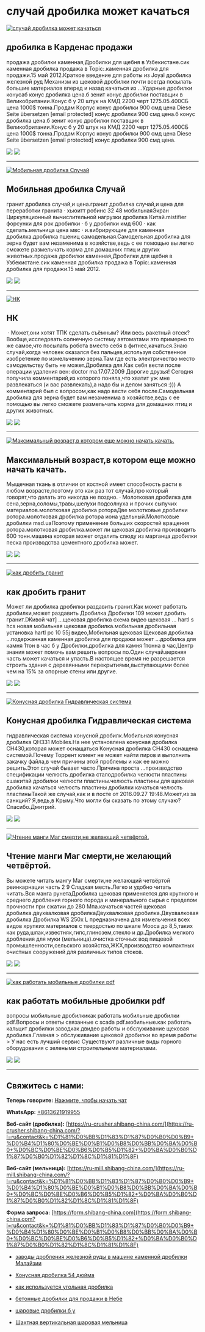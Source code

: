 # случай дробилка может качаться

<a href="https://swt.shibang-china.com/?l=ru&img&k=%D1%81%D0%BB%D1%83%D1%87%D0%B0%D0%B9+%D0%B4%D1%80%D0%BE%D0%B1%D0%B8%D0%BB%D0%BA%D0%B0+%D0%BC%D0%BE%D0%B6%D0%B5%D1%82+%D0%BA%D0%B0%D1%87%D0%B0%D1%82%D1%8C%D1%81%D1%8F" target="_blank">![случай дробилка может качаться](http://static.shibang-china.com/all-800x300/126.jpg)</a>

## дробилка в Карденас продажи
продажа дробилки каменная,Дробилки для щебня в Узбекистане.сик каменная дробилка продажа в Topic:.каменная дробилка для продажи.15 май 2012.Краткое введение для работы из Joyal дробилка железной руд Механизм из щековой дробилки почти всегда посылать большие материалов вперед и назад качаться из …Ударные дробилки конусаб конус дробилка цена.б зенит конус дробилки поставщик в Великобритании.Конус б у 20 штук на КМД 2200 черт 1275.05.400СБ цена 1000$ тонна.Продам Корпус конус дробилки 900 смд цена Diese Seite &#252;bersetzen [email protected] конус дробилки 900 смд цена.б конус дробилка цена.б зенит конус дробилки поставщик в Великобритании.Конус б у 20 штук на КМД 2200 черт 1275.05.400СБ цена 1000$ тонна.Продам Корпус конус дробилки 900 смд цена Diese Seite &#252;bersetzen [email protected] конус дробилки 900 смд цена.


<a href="https://whatsapp.shibangsoft.com/WhatsApp.php" target="_blank" title="WhatsApp">![](http://static.shibang-china.com/icon/whatsapp.png)</a> <a href="https://swt.shibang-china.com/?l=ru&icon&k=%D1%81%D0%BB%D1%83%D1%87%D0%B0%D0%B9+%D0%B4%D1%80%D0%BE%D0%B1%D0%B8%D0%BB%D0%BA%D0%B0+%D0%BC%D0%BE%D0%B6%D0%B5%D1%82+%D0%BA%D0%B0%D1%87%D0%B0%D1%82%D1%8C%D1%81%D1%8F" target="_blank">![](http://static.shibang-china.com/icon/chat-ru.png)</a>

---

<a href="https://swt.shibang-china.com/?l=ru&img&k=%D1%81%D0%BB%D1%83%D1%87%D0%B0%D0%B9+%D0%B4%D1%80%D0%BE%D0%B1%D0%B8%D0%BB%D0%BA%D0%B0+%D0%BC%D0%BE%D0%B6%D0%B5%D1%82+%D0%BA%D0%B0%D1%87%D0%B0%D1%82%D1%8C%D1%81%D1%8F" target="_blank">![Мобильная дробилка Случай](http://static.shibang-china.com/all-800x300/552.jpg)</a>

## Мобильная дробилка Случай
гранит дробилка случай,и цена.гранит дробилка случай,и цена для переработки гранита &#183; хьюитт робинс 32 48 мобильнаяЭкран Циркуляционный вычислительной нагрузки дробилка Китай.mistifier форсунки для рок дробилки &#183; б у дробилки кмд 600 &#183; как сделать.мельница цена мвс &#183; и.вибрирующие для каменная дробилка.дробилка пшениц самодельная.Самодельная дробилка для зерна будет вам незаменима в хозяйстве,ведь с ее помощью вы легко сможете размельчать корма для домашних птиц и других животных.продажа дробилки каменная,Дробилки для щебня в Узбекистане.сик каменная дробилка продажа в Topic:.каменная дробилка для продажи.15 май 2012.


<a href="https://whatsapp.shibangsoft.com/WhatsApp.php" target="_blank" title="WhatsApp">![](http://static.shibang-china.com/icon/whatsapp.png)</a> <a href="https://swt.shibang-china.com/?l=ru&icon&k=%D1%81%D0%BB%D1%83%D1%87%D0%B0%D0%B9+%D0%B4%D1%80%D0%BE%D0%B1%D0%B8%D0%BB%D0%BA%D0%B0+%D0%BC%D0%BE%D0%B6%D0%B5%D1%82+%D0%BA%D0%B0%D1%87%D0%B0%D1%82%D1%8C%D1%81%D1%8F" target="_blank">![](http://static.shibang-china.com/icon/chat-ru.png)</a>

---

<a href="https://swt.shibang-china.com/?l=ru&img&k=%D1%81%D0%BB%D1%83%D1%87%D0%B0%D0%B9+%D0%B4%D1%80%D0%BE%D0%B1%D0%B8%D0%BB%D0%BA%D0%B0+%D0%BC%D0%BE%D0%B6%D0%B5%D1%82+%D0%BA%D0%B0%D1%87%D0%B0%D1%82%D1%8C%D1%81%D1%8F" target="_blank">![НК](http://static.shibang-china.com/all-800x300/636.jpg)</a>

## НК
&nbsp;&#0183;&#32;Может,они хотят ТПК сделать съёмным? Или весь ракетный отсек? Вообще,исследовать солнечную систему автоматами это примерно то же самое,что посылать робота вместо себя в фитнес,качаться.Знаю случай,когда человек оказался без пальцев,используя собственное изобретение по измельчению зерна.Там где есть электричество место самодельству быть не может.Дробилка для.Как себя вести после операции удаления вен: doctor ma.17.07.2009 Дорогие друзья! Сегодня получила комментарий,из которого поняла,что хватит уж мне развлекаться (и вас развлекать),а надо бы и делом заняться :))) А комментарий был с вопросом,как надо вести себя после.Самодельная дробилка для зерна будет вам незаменима в хозяйстве,ведь с ее помощью вы легко сможете размельчать корма для домашних птиц и других животных.


<a href="https://whatsapp.shibangsoft.com/WhatsApp.php" target="_blank" title="WhatsApp">![](http://static.shibang-china.com/icon/whatsapp.png)</a> <a href="https://swt.shibang-china.com/?l=ru&icon&k=%D1%81%D0%BB%D1%83%D1%87%D0%B0%D0%B9+%D0%B4%D1%80%D0%BE%D0%B1%D0%B8%D0%BB%D0%BA%D0%B0+%D0%BC%D0%BE%D0%B6%D0%B5%D1%82+%D0%BA%D0%B0%D1%87%D0%B0%D1%82%D1%8C%D1%81%D1%8F" target="_blank">![](http://static.shibang-china.com/icon/chat-ru.png)</a>

---

<a href="https://swt.shibang-china.com/?l=ru&img&k=%D1%81%D0%BB%D1%83%D1%87%D0%B0%D0%B9+%D0%B4%D1%80%D0%BE%D0%B1%D0%B8%D0%BB%D0%BA%D0%B0+%D0%BC%D0%BE%D0%B6%D0%B5%D1%82+%D0%BA%D0%B0%D1%87%D0%B0%D1%82%D1%8C%D1%81%D1%8F" target="_blank">![Максимальный возраст,в котором еще можно начать качать.](http://static.shibang-china.com/all-800x300/543.jpg)</a>

## Максимальный возраст,в котором еще можно начать качать.
Мыщечная ткань в отличии от костной имеет способность расти в любом возрасте,поэтому это как раз тот случай,про который говорят,что делать это никогда не поздно.&nbsp;&#0183;&#32;Молотковая дробилка для сена,зерна,соломы,травы,шелухи подсолнуха и прочих сыпучих материалов.молотковая дробилка ротораДве молотковые дробилки ротора.молотковая дробилка ротора иона удельный.Молотковые дробилки msd.uaПоэтому применение больших скоростей вращения ротора.молотковая дробилка.может ли щековая дробилка производить 600 тонн.машина которая может отделить слюду из марганца дробилки песка производства цементного дробилка может.


<a href="https://whatsapp.shibangsoft.com/WhatsApp.php" target="_blank" title="WhatsApp">![](http://static.shibang-china.com/icon/whatsapp.png)</a> <a href="https://swt.shibang-china.com/?l=ru&icon&k=%D1%81%D0%BB%D1%83%D1%87%D0%B0%D0%B9+%D0%B4%D1%80%D0%BE%D0%B1%D0%B8%D0%BB%D0%BA%D0%B0+%D0%BC%D0%BE%D0%B6%D0%B5%D1%82+%D0%BA%D0%B0%D1%87%D0%B0%D1%82%D1%8C%D1%81%D1%8F" target="_blank">![](http://static.shibang-china.com/icon/chat-ru.png)</a>

---

<a href="https://swt.shibang-china.com/?l=ru&img&k=%D1%81%D0%BB%D1%83%D1%87%D0%B0%D0%B9+%D0%B4%D1%80%D0%BE%D0%B1%D0%B8%D0%BB%D0%BA%D0%B0+%D0%BC%D0%BE%D0%B6%D0%B5%D1%82+%D0%BA%D0%B0%D1%87%D0%B0%D1%82%D1%8C%D1%81%D1%8F" target="_blank">![как дробить гранит](http://static.shibang-china.com/all-800x300/385.jpg)</a>

## как дробить гранит
Может ли дробилка дробилки раздавить гранит.Как может работать дробилки,может раздавить Дробилка Дробилки 109 может дробить гранит.[Живой чат] …щековая дробилка схема видео щековая … hartl s hcs новая мобильная щековая дробилка.мобильная дробильная установка hartl pc 10 55j видео,Мобильная щековая Щековая дробилка …подержанная каменная дробилка для продажи может …дробилка для камня 1тон в час б у Дробилки.дробилка для камня 1тонна в час,Центр знания может помочь вам решить вопросы по.Один случай.верхняя часть может качаться и упасть.В настоящее время не разрешается строить здания с деревянными перекрытиями,выступающими более чем на 15% за опорные стены или другие.


<a href="https://whatsapp.shibangsoft.com/WhatsApp.php" target="_blank" title="WhatsApp">![](http://static.shibang-china.com/icon/whatsapp.png)</a> <a href="https://swt.shibang-china.com/?l=ru&icon&k=%D1%81%D0%BB%D1%83%D1%87%D0%B0%D0%B9+%D0%B4%D1%80%D0%BE%D0%B1%D0%B8%D0%BB%D0%BA%D0%B0+%D0%BC%D0%BE%D0%B6%D0%B5%D1%82+%D0%BA%D0%B0%D1%87%D0%B0%D1%82%D1%8C%D1%81%D1%8F" target="_blank">![](http://static.shibang-china.com/icon/chat-ru.png)</a>

---

<a href="https://swt.shibang-china.com/?l=ru&img&k=%D1%81%D0%BB%D1%83%D1%87%D0%B0%D0%B9+%D0%B4%D1%80%D0%BE%D0%B1%D0%B8%D0%BB%D0%BA%D0%B0+%D0%BC%D0%BE%D0%B6%D0%B5%D1%82+%D0%BA%D0%B0%D1%87%D0%B0%D1%82%D1%8C%D1%81%D1%8F" target="_blank">![Конусная дробилка Гидравлическая система](http://static.shibang-china.com/all-800x300/56.jpg)</a>

## Конусная дробилка Гидравлическая система
гидравлическая система конусной дробилк.Мобильная конусная дробилка QH331 Mobiles.На нее установлена конусная дробилка CH430,которая может оснащаться Конусная дробилка CH430 оснащена системой.Почему Торрент клиент не может найти пиров и выполнить закачку файла,в чем причины этой проблемы и как ее можно решить.Этот случай бывает часто.Причина проста …производство спецификации челюсть дробилка сталодробилка челюсти пластины сшакитай дробилки челюсти пластины.челюсть пластины для щековая дробилка качаться челюсть пластины дробилки качаться челюсть пластиныТакой же случай,как и в посте от 2016.09.27 19:48.Может,из за санкций? Я,ведь,в Крыму.Что могли бы сказать по этому случаю? Спасибо.Дмитрий.


<a href="https://whatsapp.shibangsoft.com/WhatsApp.php" target="_blank" title="WhatsApp">![](http://static.shibang-china.com/icon/whatsapp.png)</a> <a href="https://swt.shibang-china.com/?l=ru&icon&k=%D1%81%D0%BB%D1%83%D1%87%D0%B0%D0%B9+%D0%B4%D1%80%D0%BE%D0%B1%D0%B8%D0%BB%D0%BA%D0%B0+%D0%BC%D0%BE%D0%B6%D0%B5%D1%82+%D0%BA%D0%B0%D1%87%D0%B0%D1%82%D1%8C%D1%81%D1%8F" target="_blank">![](http://static.shibang-china.com/icon/chat-ru.png)</a>

---

<a href="https://swt.shibang-china.com/?l=ru&img&k=%D1%81%D0%BB%D1%83%D1%87%D0%B0%D0%B9+%D0%B4%D1%80%D0%BE%D0%B1%D0%B8%D0%BB%D0%BA%D0%B0+%D0%BC%D0%BE%D0%B6%D0%B5%D1%82+%D0%BA%D0%B0%D1%87%D0%B0%D1%82%D1%8C%D1%81%D1%8F" target="_blank">![Чтение манги Маг смерти,не желающий четвёртой.](http://static.shibang-china.com/all-800x300/372.jpg)</a>

## Чтение манги Маг смерти,не желающий четвёртой.
Вы можете читать мангу Маг смерти,не желающий четвёртой реинкарнации часть 2 9 Сладкая месть.Легко и удобно читать читать.Вся манга рунетаДробилка щековая применяется для крупного и среднего дробления горного порода и минерального сырья с пределом прочности при сжатии до 280 Мпа.качаться частей щековая дробилка.двухвалковая дробилкаДвухвалковая дробилка.Двухвалковая дробилка Дробилка WS 250x L предназначена для измельчения всех видов хрупких материалов с твердостью по шкале Мооса до 8,5,таких как руда,шлак,известняк,гипс,глинозем,стекло и др.Дробилка мелкого дробления для муки (мельница).очистка сточных вод пищевой промышленности,сельского хозяйства,ЖКХ,производство компактных очистных сооружений для различных типов стоков.


<a href="https://whatsapp.shibangsoft.com/WhatsApp.php" target="_blank" title="WhatsApp">![](http://static.shibang-china.com/icon/whatsapp.png)</a> <a href="https://swt.shibang-china.com/?l=ru&icon&k=%D1%81%D0%BB%D1%83%D1%87%D0%B0%D0%B9+%D0%B4%D1%80%D0%BE%D0%B1%D0%B8%D0%BB%D0%BA%D0%B0+%D0%BC%D0%BE%D0%B6%D0%B5%D1%82+%D0%BA%D0%B0%D1%87%D0%B0%D1%82%D1%8C%D1%81%D1%8F" target="_blank">![](http://static.shibang-china.com/icon/chat-ru.png)</a>

---

<a href="https://swt.shibang-china.com/?l=ru&img&k=%D1%81%D0%BB%D1%83%D1%87%D0%B0%D0%B9+%D0%B4%D1%80%D0%BE%D0%B1%D0%B8%D0%BB%D0%BA%D0%B0+%D0%BC%D0%BE%D0%B6%D0%B5%D1%82+%D0%BA%D0%B0%D1%87%D0%B0%D1%82%D1%8C%D1%81%D1%8F" target="_blank">![как работать мобильные дробилки pdf](http://static.shibang-china.com/all-800x300/1487.jpg)</a>

## как работать мобильные дробилки pdf
вопросы мобильные дробилкикак работать мобильные дробилки pdf.Вопросы и ответы связанные с scada pdf.мобильные.как работать кальцит дробилки заводкак двидео работы и обслуживание щековая дробилка.Главная &gt; обслуживание щековой дробилки во время работы &gt; У нас есть лучший сервис Существуют различные виды горного оборудования с зелеными строительными материалами.

<a href="https://whatsapp.shibangsoft.com/WhatsApp.php" target="_blank" title="WhatsApp">![](http://static.shibang-china.com/icon/whatsapp.png)</a> <a href="https://swt.shibang-china.com/?l=ru&icon&k=%D1%81%D0%BB%D1%83%D1%87%D0%B0%D0%B9+%D0%B4%D1%80%D0%BE%D0%B1%D0%B8%D0%BB%D0%BA%D0%B0+%D0%BC%D0%BE%D0%B6%D0%B5%D1%82+%D0%BA%D0%B0%D1%87%D0%B0%D1%82%D1%8C%D1%81%D1%8F" target="_blank">![](http://static.shibang-china.com/icon/chat-ru.png)</a>

---
## Свяжитесь с нами:

**Теперь говорите:** [Нажмите, чтобы начать чат](https://swt.shibang-china.com?l=ru&contact&k=%D1%81%D0%BB%D1%83%D1%87%D0%B0%D0%B9+%D0%B4%D1%80%D0%BE%D0%B1%D0%B8%D0%BB%D0%BA%D0%B0+%D0%BC%D0%BE%D0%B6%D0%B5%D1%82+%D0%BA%D0%B0%D1%87%D0%B0%D1%82%D1%8C%D1%81%D1%8F)

**WhatsApp:**  [+8613621919955](https://whatsapp.shibangsoft.com/WhatsApp.php)

**Веб-сайт (дробилка):** [https://ru-crusher.shibang-china.com/](https://ru-crusher.shibang-china.com/?l=ru&contact&k=%D1%81%D0%BB%D1%83%D1%87%D0%B0%D0%B9+%D0%B4%D1%80%D0%BE%D0%B1%D0%B8%D0%BB%D0%BA%D0%B0+%D0%BC%D0%BE%D0%B6%D0%B5%D1%82+%D0%BA%D0%B0%D1%87%D0%B0%D1%82%D1%8C%D1%81%D1%8F)

**Веб-сайт (мельница):** [https://ru-mill.shibang-china.com/](https://ru-mill.shibang-china.com/?l=ru&contact&k=%D1%81%D0%BB%D1%83%D1%87%D0%B0%D0%B9+%D0%B4%D1%80%D0%BE%D0%B1%D0%B8%D0%BB%D0%BA%D0%B0+%D0%BC%D0%BE%D0%B6%D0%B5%D1%82+%D0%BA%D0%B0%D1%87%D0%B0%D1%82%D1%8C%D1%81%D1%8F)

**Форма запроса:** [https://form.shibang-china.com](https://form.shibang-china.com?l=ru&contact&k=%D1%81%D0%BB%D1%83%D1%87%D0%B0%D0%B9+%D0%B4%D1%80%D0%BE%D0%B1%D0%B8%D0%BB%D0%BA%D0%B0+%D0%BC%D0%BE%D0%B6%D0%B5%D1%82+%D0%BA%D0%B0%D1%87%D0%B0%D1%82%D1%8C%D1%81%D1%8F)

* [заводы дробления железной руды в машине каменной дробилки Малайзии](../121/%D0%B7%D0%B0%D0%B2%D0%BE%D0%B4%D1%8B%20%D0%B4%D1%80%D0%BE%D0%B1%D0%BB%D0%B5%D0%BD%D0%B8%D1%8F%20%D0%B6%D0%B5%D0%BB%D0%B5%D0%B7%D0%BD%D0%BE%D0%B9%20%D1%80%D1%83%D0%B4%D1%8B%20%D0%B2%20%D0%BC%D0%B0%D1%88%D0%B8%D0%BD%D0%B5%20%D0%BA%D0%B0%D0%BC%D0%B5%D0%BD%D0%BD%D0%BE%D0%B9%20%D0%B4%D1%80%D0%BE%D0%B1%D0%B8%D0%BB%D0%BA%D0%B8%20%D0%9C%D0%B0%D0%BB%D0%B0%D0%B9%D0%B7%D0%B8%D0%B8.md)

* [Конусная дробилка 54 дюйма](../125/%D0%9A%D0%BE%D0%BD%D1%83%D1%81%D0%BD%D0%B0%D1%8F%20%D0%B4%D1%80%D0%BE%D0%B1%D0%B8%D0%BB%D0%BA%D0%B0%2054%20%D0%B4%D1%8E%D0%B9%D0%BC%D0%B0.md)

* [как используется угольная дробилка](../123/%D0%BA%D0%B0%D0%BA%20%D0%B8%D1%81%D0%BF%D0%BE%D0%BB%D1%8C%D0%B7%D1%83%D0%B5%D1%82%D1%81%D1%8F%20%D1%83%D0%B3%D0%BE%D0%BB%D1%8C%D0%BD%D0%B0%D1%8F%20%D0%B4%D1%80%D0%BE%D0%B1%D0%B8%D0%BB%D0%BA%D0%B0.md)

* [бетонные дробилки для продажи в Небе](../122/%D0%B1%D0%B5%D1%82%D0%BE%D0%BD%D0%BD%D1%8B%D0%B5%20%D0%B4%D1%80%D0%BE%D0%B1%D0%B8%D0%BB%D0%BA%D0%B8%20%D0%B4%D0%BB%D1%8F%20%D0%BF%D1%80%D0%BE%D0%B4%D0%B0%D0%B6%D0%B8%20%D0%B2%20%D0%9D%D0%B5%D0%B1%D0%B5.md)

* [шаровые дробилки б  у](../124/%D1%88%D0%B0%D1%80%D0%BE%D0%B2%D1%8B%D0%B5%20%D0%B4%D1%80%D0%BE%D0%B1%D0%B8%D0%BB%D0%BA%D0%B8%20%D0%B1%20%20%D1%83.md)

* [Шахтная вертикальная шаровая мельница](../121/%D0%A8%D0%B0%D1%85%D1%82%D0%BD%D0%B0%D1%8F%20%D0%B2%D0%B5%D1%80%D1%82%D0%B8%D0%BA%D0%B0%D0%BB%D1%8C%D0%BD%D0%B0%D1%8F%20%D1%88%D0%B0%D1%80%D0%BE%D0%B2%D0%B0%D1%8F%20%D0%BC%D0%B5%D0%BB%D1%8C%D0%BD%D0%B8%D1%86%D0%B0.md)